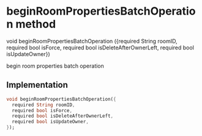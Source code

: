 


# beginRoomPropertiesBatchOperation method








void beginRoomPropertiesBatchOperation
({required String roomID, required bool isForce, required bool isDeleteAfterOwnerLeft, required bool isUpdateOwner})





<p>begin room properties batch operation</p>



## Implementation

```dart
void beginRoomPropertiesBatchOperation({
  required String roomID,
  required bool isForce,
  required bool isDeleteAfterOwnerLeft,
  required bool isUpdateOwner,
});
```







